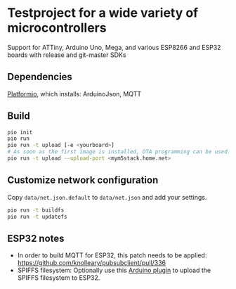# Testproject for a wide variety of microcontrollers

Support for ATTiny, Arduino Uno, Mega, and various ESP8266 and ESP32 boards with release and git-master SDKs

## Dependencies

[Platformio](https://platformio.org/), which installs: ArduinoJson, MQTT

## Build

```bash
pio init
pio run
pio run -t upload [-e <yourboard>]
# As soon as the first image is installed, OTA programming can be used:
pio run -t upload --upload-port <mym5stack.home.net>
```

## Customize network configuration

Copy `data/net.json.default` to `data/net.json` and add your settings.

```bash
pio run -t buildfs
pio run -t updatefs
```

## ESP32 notes

* In order to build MQTT for ESP32, this patch needs to be applied: https://github.com/knolleary/pubsubclient/pull/336
* SPIFFS filesystem: Optionally use this [Arduino plugin](https://github.com/me-no-dev/arduino-esp32fs-plugin) to upload the SPIFFS filesystem to ESP32.
